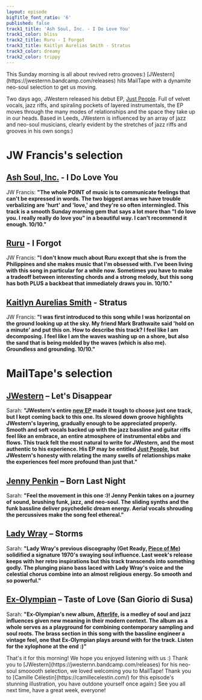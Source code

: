 ```yaml
---
layout: episode
bigTitle_font_ratio: '6'
published: false
track1_title: 'Ash Soul, Inc. - I Do Love You'
track1_color: bliss
track2_title: Ruru - I Forgot
track3_title: Kaitlyn Aurelias Smith - Stratus
track3_color: dreamy
track2_color: trippy
---
```

<p id="introduction">This Sunday morning is all about revived retro grooves:) [JWestern](https://jwesternn.bandcamp.com/releases) hits MailTape with a dynamite neo-soul selection to get us moving. 
  
  Two days ago, JWestern released his debut EP, [Just People](https://jwesternn.bandcamp.com/releases). Full of velvet vocals, jazz riffs, and spiraling pockets of layered instrumentals, the EP moves through the many modes of relationships and the space they take up in our heads. Based in Leeds, JWestern is influenced by an array of jazz and neo-soul musicians, clearly evident by the stretches of jazz riffs and grooves in his own songs:)
</p>

# JW Francis's selection

## [Ash Soul, Inc.](https://rejjiesnow.bandcamp.com/) - I Do Love You
JW Francis: **"**The whole POINT of music is to communicate feelings that can't be expressed in words. The two biggest areas we have trouble verbalizing are 'hurt' and 'love,' and they're so often intermingled. This track is a smooth Sunday morning gem that says a lot more than "I do love you. I really really do love you" in a beautiful way. I can't recommend it enough. 10/10.**"**

## [Ruru](https://raveenamusic.bandcamp.com/) - I Forgot
JW Francis: **"**I don't know much about Ruru except that she is from the Philippines and she makes music that I'm obsessed with. I've been living with this song in particular for a while now. Sometimes you have to make a tradeoff between interesting chords and a strong melody, but this song has both PLUS a backbeat that immediately draws you in. 10/10.**"** 

## [Kaitlyn Aurelias Smith](https://oscarjerome.bandcamp.com/) - Stratus
JW Francis: **"**I was first introduced to this song while I was horizontal on the ground looking up at the sky. My friend Mark Brathwaite said 'hold on a minute' and put this on. How to describe this track? I feel like I am decomposing. I feel like I am the waves washing up on a shore, but also the sand that is being molded by the waves (which is also me). Groundless and grounding. 10/10.**"**

# MailTape's selection

## [JWestern](https://jwesternn.bandcamp.com/releases) – Let's Disappear
Sarah: **"**JWestern's entire [new EP](https://jwesternn.bandcamp.com/album/just-people-ep) made it tough to choose just one track, but I kept coming back to this one. Its slowed down groove highlights JWestern's layering, gradually enough to be appreciated properly. Smooth and soft vocals backed up with the jazz bassline and guitar riffs feel like an embrace, an entire atmosphere of instrumental ebbs and flows. This track felt the most natural to write for JWestern, and the most authentic to his experience. His EP may be entitled [Just People](https://jwesternn.bandcamp.com/album/just-people-ep), but JWestern's honesty with relating the many swells of relationships make the experiences feel more profound than just that.**"**

## [Jenny Penkin](https://jennypenkin.bandcamp.com/) – Born Last Night
Sarah: **"**Feel the movement in this one :)! Jenny Penkin takes on a journey of sound, brushing funk, jazz, and neo-soul. The sliding synths and the funk bassline deliver psychedelic dream energy. Aerial vocals shrouding the percussives make the song feel ethereal.**"**

## [Lady Wray](https://ladywray.bandcamp.com/) – Storms
Sarah: **"**Lady Wray's previous discography (**Get Ready**, [Piece of Me](https://ladywray.bandcamp.com/album/piece-of-me-b-w-come-on-in)) solidified a signature 1970's swaying soul influence. Last week's release keeps with her retro inspirations but this track transcends into something godly. The plunging piano bass laced with Lady Wray's voice and the celestial chorus combine into an almost religious energy. So smooth and so powerful.**"**

## [Ex-Olympian](https://exolympian.bandcamp.com/) – Taste of Love (San Giorio di Susa)
Sarah: **"**Ex-Olympian's new album, [Afterlife](https://exolympian.bandcamp.com/album/afterlife), is a medley of soul and jazz influences given new meaning in their modern context. The album as a whole serves as a playground for combining contemporary sampling and soul roots. The brass section in this song with the bassline engineer a vintage feel, one that Ex-Olympian plays around with for the track. 
Listen for the xylophone at the end :)**"**

<p id="outroduction">That's it for this morning! We hope you enjoyed listening with us :) Thank you to [JWestern](https://jwesternn.bandcamp.com/releases) for his neo-soul smooooth selection, we loved welcoming you to MailTape! Thank you to [Camille Célestin](https://camillecelestin.com/) for this episode's stunning illustration, you have outdone yourself once again:) See you all next time, have a great week, everyone!</p>
